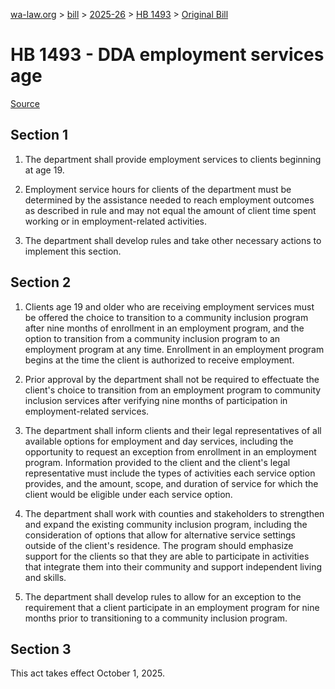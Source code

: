 [wa-law.org](/) > [bill](/bill/) > [2025-26](/bill/2025-26/) > [HB 1493](/bill/2025-26/hb/1493/) > [Original Bill](/bill/2025-26/hb/1493/1/)

# HB 1493 - DDA employment services age

[Source](http://lawfilesext.leg.wa.gov/biennium/2025-26/Pdf/Bills/House%20Bills/1493.pdf)

## Section 1
1. The department shall provide employment services to clients beginning at age 19.

2. Employment service hours for clients of the department must be determined by the assistance needed to reach employment outcomes as described in rule and may not equal the amount of client time spent working or in employment-related activities.

3. The department shall develop rules and take other necessary actions to implement this section.

## Section 2
1. Clients age 19 and older who are receiving employment services must be offered the choice to transition to a community inclusion program after nine months of enrollment in an employment program, and the option to transition from a community inclusion program to an employment program at any time. Enrollment in an employment program begins at the time the client is authorized to receive employment.

2. Prior approval by the department shall not be required to effectuate the client's choice to transition from an employment program to community inclusion services after verifying nine months of participation in employment-related services.

3. The department shall inform clients and their legal representatives of all available options for employment and day services, including the opportunity to request an exception from enrollment in an employment program. Information provided to the client and the client's legal representative must include the types of activities each service option provides, and the amount, scope, and duration of service for which the client would be eligible under each service option.

4. The department shall work with counties and stakeholders to strengthen and expand the existing community inclusion program, including the consideration of options that allow for alternative service settings outside of the client's residence. The program should emphasize support for the clients so that they are able to participate in activities that integrate them into their community and support independent living and skills.

5. The department shall develop rules to allow for an exception to the requirement that a client participate in an employment program for nine months prior to transitioning to a community inclusion program.

## Section 3
This act takes effect October 1, 2025.

